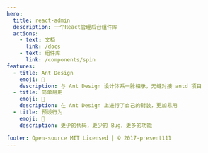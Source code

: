 ```yaml
---
hero:
  title: react-admin
  description: 一个React管理后台组件库
  actions:
    - text: 文档
      link: /docs
    - text: 组件库
      link: /components/spin
features:
  - title: Ant Design
    emoji: 💎
    description: 与 Ant Design 设计体系一脉相承，无缝对接 antd 项目
  - title: 简单易用
    emoji: 🌈
    description: 在 Ant Design 上进行了自己的封装，更加易用
  - title: 预设行为
    emoji: 🚀
    description: 更少的代码，更少的 Bug，更多的功能

footer: Open-source MIT Licensed | © 2017-present111
---
```

